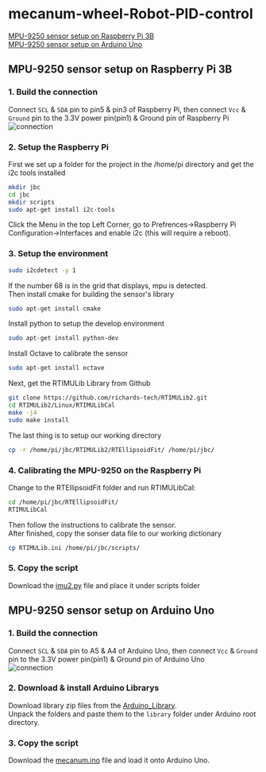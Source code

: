 mecanum-wheel-Robot-PID-control
====
[MPU-9250 sensor setup on Raspberry Pi 3B](#mpu-9250-sensor-setup-on-raspberry-pi-3b)<br>
[MPU-9250 sensor setup on Arduino Uno](#mpu-9250-sensor-setup-on-arduino-uno)<br>
## MPU-9250 sensor setup on Raspberry Pi 3B
### 1. Build the connection
Connect `SCL` & `SDA` pin to pin5 & pin3 of Raspberry Pi, then connect `Vcc` & `Ground` pin to the 3.3V power pin(pin1) & Ground pin of Raspberry Pi<br>
![connection](https://github.com/qooiprww/mecanum-wheel-Robot-PID-control/blob/master/raspberry-pi-mpu6050-six-axis-gyro-accelerometer-5.jpg "MPU-9250 & Raspberry Pi")
### 2. Setup the Raspberry Pi
First we set up a folder for the project in the /home/pi directory and get the i2c tools installed
```Bash 
mkdir jbc
cd jbc
mkdir scripts
sudo apt-get install i2c-tools
```
Click the Menu in the top Left Corner, go to Prefrences->Raspberry Pi Configuration->Interfaces and enable i2c (this will require a reboot).<br>
### 3. Setup the environment
```Bash
sudo i2cdetect -y 1
   ```
If the number 68 is in the grid that displays, mpu is detected.<br>
Then install cmake for building the sensor's library
```Bash 
sudo apt-get install cmake
```
Install python to setup the develop environment
```Bash 
sudo apt-get install python-dev
```
Install Octave to calibrate the sensor
```Bash 
sudo apt-get install octave
```
Next, get the RTIMULib Library from Github
```Bash 
git clone https://github.com/richards-tech/RTIMULib2.git
cd RTIMULib2/Linux/RTIMULibCal
make -j4
sudo make install
```
The last thing is to setup our working directory
```Bash 
cp -r /home/pi/jbc/RTIMULib2/RTEllipsoidFit/ /home/pi/jbc/
```

### 4. Calibrating the MPU-9250 on the Raspberry Pi
Change to the RTEllipsoidFit folder and run RTIMULibCal:
```Bash 
cd /home/pi/jbc/RTEllipsoidFit/
RTIMULibCal
```
Then follow the instructions to calibrate the sensor.<br>
After finished, copy the sonser data file to our working dictionary
```Bash 
cp RTIMULib.ini /home/pi/jbc/scripts/
```

### 5. Copy the script
Download the [imu2.py](https://github.com/qooiprww/mecanum-wheel-Robot-PID-control/blob/master/imu2.py) file and place it under scripts folder<br>
## MPU-9250 sensor setup on Arduino Uno
### 1. Build the connection
Connect `SCL` & `SDA` pin to A5 & A4 of Arduino Uno, then connect `Vcc` & `Ground` pin to the 3.3V power pin(pin1) & Ground pin of Arduino Uno<br>
![connection](https://github.com/qooiprww/mecanum-wheel-Robot-PID-control/blob/master/arduino-and-mpu9250.png "MPU-9250 & Arduino")<br>
### 2. Download & install Arduino Librarys
Download library zip files from the [Arduino_Library](https://github.com/qooiprww/mecanum-wheel-Robot-PID-control/blob/master/Arduino_Library).<br>
Unpack the folders and paste them to the `library` folder under Arduino root directory.
### 3. Copy the script
Download the [mecanum.ino](https://github.com/qooiprww/mecanum-wheel-Robot-PID-control/blob/master/mecanum.ino) file and load it onto Arduino Uno.
